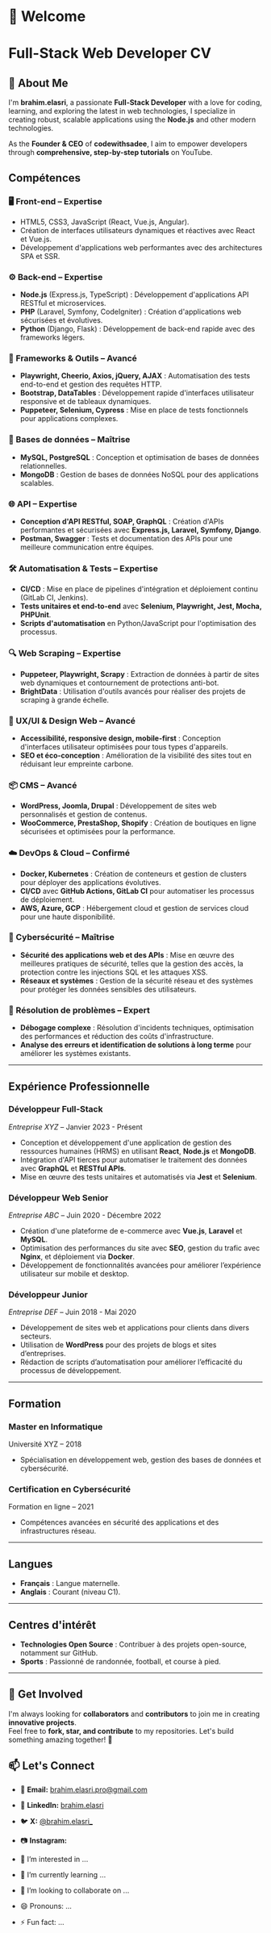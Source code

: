 <!---
![](/Banners/Anafro-Readme-2025-Banner.png)

<p align="center">

<a href="mailto:contact@anafro.ru">
    <img src="/Badges/Mail__1.svg" height="24">
</a>

<a href="https://t.me/anafro_ru">
<img src="/Badges/Telegram__2.svg" height="24">
</a>

<a href="https://anafro.ru">
<img src="/Badges/Site__3.svg" height="24">
</a>

<a href="https://vk.com/anafro">
<img src="/Badges/VK__4.svg" height="24">
</a>

<a href="https://discord.com/users/398742003556548618/">
<img src="/Badges/Discord__5.svg" height="24">
</a>

</p>

<p align="center">
  <a href="https://skillicons.dev">
    <img src="https://skillicons.dev/icons?i=java,kotlin,maven,gradle,python,php,laravel,go,nodejs,nuxt,express,prisma,vite,pug,html,css,sass,js,ts,vue,pinia,svelte,vscode,cs,nginx,unity,electron&perline=9" />
  </a>
</p>
--->
# 👋 Welcome



# Full-Stack Web Developer CV

## 🚀 About Me

I'm **brahim.elasri**, a passionate **Full-Stack Developer** with a love for coding, learning, and exploring the latest in web technologies, I specialize in creating robust, scalable applications using the **Node.js** and other modern technologies.  

As the **Founder & CEO** of **codewithsadee**, I aim to empower developers through **comprehensive, step-by-step tutorials** on YouTube.

## Compétences

### **🖥️ Front-end** – Expertise  
- HTML5, CSS3, JavaScript (React, Vue.js, Angular).
- Création de interfaces utilisateurs dynamiques et réactives avec React et Vue.js.
- Développement d'applications web performantes avec des architectures SPA et SSR.

### **⚙️ Back-end** – Expertise  
- **Node.js** (Express.js, TypeScript) : Développement d'applications API RESTful et microservices.
- **PHP** (Laravel, Symfony, CodeIgniter) : Création d'applications web sécurisées et évolutives.
- **Python** (Django, Flask) : Développement de back-end rapide avec des frameworks légers.

### **🔧 Frameworks & Outils** – Avancé  
- **Playwright, Cheerio, Axios, jQuery, AJAX** : Automatisation des tests end-to-end et gestion des requêtes HTTP.
- **Bootstrap, DataTables** : Développement rapide d'interfaces utilisateur responsive et de tableaux dynamiques.
- **Puppeteer, Selenium, Cypress** : Mise en place de tests fonctionnels pour applications complexes.

### **💾 Bases de données** – Maîtrise  
- **MySQL, PostgreSQL** : Conception et optimisation de bases de données relationnelles.
- **MongoDB** : Gestion de bases de données NoSQL pour des applications scalables.

### **🌐 API** – Expertise  
- **Conception d'API RESTful, SOAP, GraphQL** : Création d'APIs performantes et sécurisées avec **Express.js, Laravel, Symfony, Django**.
- **Postman, Swagger** : Tests et documentation des APIs pour une meilleure communication entre équipes.

### **🛠️ Automatisation & Tests** – Expertise  
- **CI/CD** : Mise en place de pipelines d'intégration et déploiement continu (GitLab CI, Jenkins).
- **Tests unitaires et end-to-end** avec **Selenium, Playwright, Jest, Mocha, PHPUnit**.
- **Scripts d'automatisation** en Python/JavaScript pour l'optimisation des processus.

### **🔍 Web Scraping** – Expertise  
- **Puppeteer, Playwright, Scrapy** : Extraction de données à partir de sites web dynamiques et contournement de protections anti-bot.
- **BrightData** : Utilisation d'outils avancés pour réaliser des projets de scraping à grande échelle.

### **🎨 UX/UI & Design Web** – Avancé  
- **Accessibilité, responsive design, mobile-first** : Conception d'interfaces utilisateur optimisées pour tous types d'appareils.
- **SEO et éco-conception** : Amélioration de la visibilité des sites tout en réduisant leur empreinte carbone.

### **📦 CMS** – Avancé  
- **WordPress, Joomla, Drupal** : Développement de sites web personnalisés et gestion de contenus.
- **WooCommerce, PrestaShop, Shopify** : Création de boutiques en ligne sécurisées et optimisées pour la performance.

### **☁️ DevOps & Cloud** – Confirmé  
- **Docker, Kubernetes** : Création de conteneurs et gestion de clusters pour déployer des applications évolutives.
- **CI/CD** avec **GitHub Actions, GitLab CI** pour automatiser les processus de déploiement.
- **AWS, Azure, GCP** : Hébergement cloud et gestion de services cloud pour une haute disponibilité.

### **🔐 Cybersécurité** – Maîtrise  
- **Sécurité des applications web et des APIs** : Mise en œuvre des meilleures pratiques de sécurité, telles que la gestion des accès, la protection contre les injections SQL et les attaques XSS.
- **Réseaux et systèmes** : Gestion de la sécurité réseau et des systèmes pour protéger les données sensibles des utilisateurs.

### **🧩 Résolution de problèmes** – Expert  
- **Débogage complexe** : Résolution d'incidents techniques, optimisation des performances et réduction des coûts d'infrastructure.
- **Analyse des erreurs et identification de solutions à long terme** pour améliorer les systèmes existants.
---

## Expérience Professionnelle

### **Développeur Full-Stack**  
*Entreprise XYZ* – Janvier 2023 - Présent  
- Conception et développement d'une application de gestion des ressources humaines (HRMS) en utilisant **React**, **Node.js** et **MongoDB**.
- Intégration d'API tierces pour automatiser le traitement des données avec **GraphQL** et **RESTful APIs**.
- Mise en œuvre des tests unitaires et automatisés via **Jest** et **Selenium**.

### **Développeur Web Senior**  
*Entreprise ABC* – Juin 2020 - Décembre 2022  
- Création d'une plateforme de e-commerce avec **Vue.js**, **Laravel** et **MySQL**.
- Optimisation des performances du site avec **SEO**, gestion du trafic avec **Nginx**, et déploiement via **Docker**.
- Développement de fonctionnalités avancées pour améliorer l’expérience utilisateur sur mobile et desktop.

### **Développeur Junior**  
*Entreprise DEF* – Juin 2018 - Mai 2020  
- Développement de sites web et applications pour clients dans divers secteurs.
- Utilisation de **WordPress** pour des projets de blogs et sites d’entreprises.
- Rédaction de scripts d’automatisation pour améliorer l’efficacité du processus de développement.

---

## Formation

### **Master en Informatique**  
Université XYZ – 2018  
- Spécialisation en développement web, gestion des bases de données et cybersécurité.

### **Certification en Cybersécurité**  
Formation en ligne – 2021  
- Compétences avancées en sécurité des applications et des infrastructures réseau.

---

## Langues

- **Français** : Langue maternelle.
- **Anglais** : Courant (niveau C1).

---

## Centres d'intérêt

- **Technologies Open Source** : Contribuer à des projets open-source, notamment sur GitHub.
- **Sports** : Passionné de randonnée, football, et course à pied.

---

## 📢 Get Involved

I'm always looking for **collaborators** and **contributors** to join me in creating **innovative projects**.  
Feel free to **fork, star, and contribute** to my repositories. Let's build something amazing together! 🚀  

## 📫 Let's Connect

- 📩 **Email:** [brahim.elasri.pro@gmail.com](mailto:brahim.elasri.pro@gmail.com)  
- 🔗 **LinkedIn:** [brahim.elasri](https://www.linkedin.com/)  
- 🐦 **X:** [@brahim.elasri_](https://twitter.com/)
- 📷 **Instagram:** [](https://instagram.com/brahim.elasri)


- 👀 I’m interested in ...
- 🌱 I’m currently learning ...
- 💞️ I’m looking to collaborate on ...

- 😄 Pronouns: ...
- ⚡ Fun fact: ...

<!---
Brahim-Elasri/Brahim-Elasri is a ✨ special ✨ repository because its `README.md` (this file) appears on your GitHub profile.
You can click the Preview link to take a look at your changes.
--->
